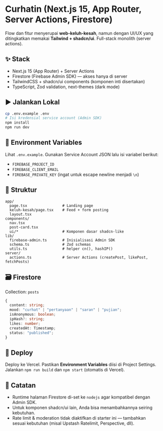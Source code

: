 # Curhatin (Next.js 15, App Router, Server Actions, Firestore)

Flow dan fitur menyerupai **web-keluh-kesah**, namun dengan UI/UX yang ditingkatkan memakai **Tailwind + shadcn/ui**. Full-stack monolith (server actions).

## ✨ Stack
- Next.js 15 (App Router) + Server Actions
- Firestore (Firebase Admin SDK) — akses hanya di server
- TailwindCSS + shadcn/ui components (komponen inti disertakan)
- TypeScript, Zod validation, next-themes (dark mode)

## ▶️ Jalankan Lokal
```bash
cp .env.example .env
# Isi kredensial service account (Admin SDK)
npm install
npm run dev
```

## 🔐 Environment Variables
Lihat `.env.example`. Gunakan Service Account JSON lalu isi variabel berikut:
- `FIREBASE_PROJECT_ID`
- `FIREBASE_CLIENT_EMAIL`
- `FIREBASE_PRIVATE_KEY` (ingat untuk escape newline menjadi `\n`)

## 🧱 Struktur
```
app/
  page.tsx                # Landing page
  keluh-kesah/page.tsx    # Feed + form posting
  layout.tsx
components/
  nav.tsx
  post-card.tsx
  ui/*                    # Komponen dasar shadcn-like
lib/
  firebase-admin.ts       # Inisialisasi Admin SDK
  schema.ts               # Zod schemas
  utils.ts                # helper cn(), hashIP()
server/
  actions.ts              # Server Actions (createPost, likePost, fetchPosts)
```

## 🗃️ Firestore
Collection: `posts`
```ts
{
  content: string;
  mood: "curhat" | "pertanyaan" | "saran" | "pujian";
  isAnonymous: boolean;
  ipHash?: string;
  likes: number;
  createdAt: Timestamp;
  status: "published";
}
```

## 🚀 Deploy
Deploy ke Vercel. Pastikan **Environment Variables** diisi di Project Settings. Jalankan `npm run build` dan `npm start` (otomatis di Vercel).

## 🧩 Catatan
- Runtime halaman Firestore di-set ke `nodejs` agar kompatibel dengan Admin SDK.
- Untuk komponen shadcn/ui lain, Anda bisa menambahkannya seiring kebutuhan.
- Rate limit & moderation tidak diaktifkan di starter ini — tambahkan sesuai kebutuhan (misal Upstash Ratelimit, Perspective, dll).
